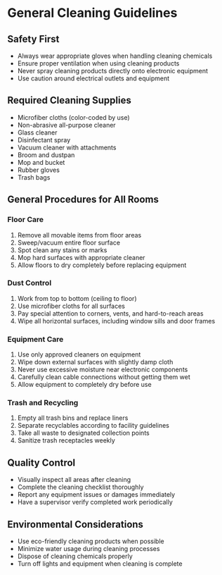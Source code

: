 # General Cleaning Guidelines

## Safety First
- Always wear appropriate gloves when handling cleaning chemicals
- Ensure proper ventilation when using cleaning products
- Never spray cleaning products directly onto electronic equipment
- Use caution around electrical outlets and equipment

## Required Cleaning Supplies
- Microfiber cloths (color-coded by use)
- Non-abrasive all-purpose cleaner
- Glass cleaner
- Disinfectant spray
- Vacuum cleaner with attachments
- Broom and dustpan
- Mop and bucket
- Rubber gloves
- Trash bags

## General Procedures for All Rooms

### Floor Care
1. Remove all movable items from floor areas
2. Sweep/vacuum entire floor surface
3. Spot clean any stains or marks
4. Mop hard surfaces with appropriate cleaner
5. Allow floors to dry completely before replacing equipment

### Dust Control
1. Work from top to bottom (ceiling to floor)
2. Use microfiber cloths for all surfaces
3. Pay special attention to corners, vents, and hard-to-reach areas
4. Wipe all horizontal surfaces, including window sills and door frames

### Equipment Care
1. Use only approved cleaners on equipment
2. Wipe down external surfaces with slightly damp cloth
3. Never use excessive moisture near electronic components
4. Carefully clean cable connections without getting them wet
5. Allow equipment to completely dry before use

### Trash and Recycling
1. Empty all trash bins and replace liners
2. Separate recyclables according to facility guidelines
3. Take all waste to designated collection points
4. Sanitize trash receptacles weekly

## Quality Control
- Visually inspect all areas after cleaning
- Complete the cleaning checklist thoroughly
- Report any equipment issues or damages immediately
- Have a supervisor verify completed work periodically

## Environmental Considerations
- Use eco-friendly cleaning products when possible
- Minimize water usage during cleaning processes
- Dispose of cleaning chemicals properly
- Turn off lights and equipment when cleaning is complete 